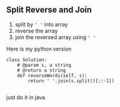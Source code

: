 ## Split Reverse and Join
 
 1. split by `' '` into array
 1. reverse the array
 1. join the reversed array using `' '`


Here is my python version

```
class Solution:
    # @param s, a string
    # @return a string
    def reverseWords(self, s):
        return ' '.join(s.split()[::-1])
        
```

just do it in java
